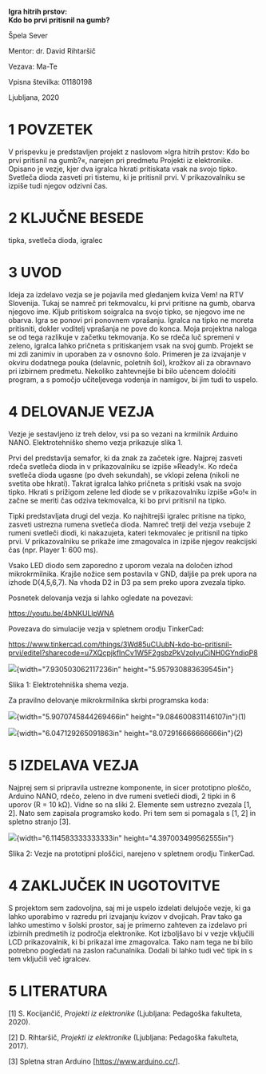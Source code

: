 **Igra hitrih prstov:\
Kdo bo prvi pritisnil na gumb?**

Špela Sever

Mentor: dr. David Rihtaršič

Vezava: Ma-Te

Vpisna številka: 01180198

Ljubljana, 2020

# 1 POVZETEK

V prispevku je predstavljen projekt z naslovom »Igra hitrih prstov: Kdo
bo prvi pritisnil na gumb?«, narejen pri predmetu Projekti iz
elektronike. Opisano je vezje, kjer dva igralca hkrati pritiskata vsak
na svojo tipko. Svetleča dioda zasveti pri tistemu, ki je pritisnil
prvi. V prikazovalniku se izpiše tudi njegov odzivni čas.

# 2 KLJUČNE BESEDE

tipka, svetleča dioda, igralec

# 3 UVOD

Ideja za izdelavo vezja se je pojavila med gledanjem kviza Vem! na RTV
Slovenija. Tukaj se namreč pri tekmovalcu, ki prvi pritisne na gumb,
obarva njegovo ime. Kljub pritiskom soigralca na svojo tipko, se njegovo
ime ne obarva. Igra se ponovi pri ponovnem vprašanju. Igralca na tipko
ne moreta pritisniti, dokler voditelj vprašanja ne pove do konca. Moja
projektna naloga se od tega razlikuje v začetku tekmovanja. Ko se rdeča
luč spremeni v zeleno, igralca lahko pričneta s pritiskanjem vsak na
svoj gumb. Projekt se mi zdi zanimiv in uporaben za v osnovno šolo.
Primeren je za izvajanje v okviru dodatnega pouka (delavnic, poletnih
šol), krožkov ali za obravnavo pri izbirnem predmetu. Nekoliko
zahtevnejše bi bilo učencem določiti program, a s pomočjo učiteljevega
vodenja in namigov, bi jim tudi to uspelo.

# 4 DELOVANJE VEZJA

Vezje je sestavljeno iz treh delov, vsi pa so vezani na krmilnik Arduino
NANO. Elektrotehniško shemo vezja prikazuje slika 1.

Prvi del predstavlja semafor, ki da znak za začetek igre. Najprej
zasveti rdeča svetleča dioda in v prikazovalniku se izpiše »Ready!«. Ko
rdeča svetleča dioda ugasne (po dveh sekundah), se vklopi zelena (nikoli
ne svetita obe hkrati). Takrat igralca lahko pričneta s pritiski vsak na
svojo tipko. Hkrati s prižigom zelene led diode se v prikazovalniku
izpiše »Go!« in začne se meriti čas odziva tekmovalca, ki bo prvi
pritisnil na tipko.

Tipki predstavljata drugi del vezja. Ko najhitrejši igralec pritisne na
tipko, zasveti ustrezna rumena svetleča dioda. Namreč tretji del vezja
vsebuje 2 rumeni svetleči diodi, ki nakazujeta, kateri tekmovalec je
pritisnil na tipko prvi. V prikazovalniku se prikaže ime zmagovalca in
izpiše njegov reakcijski čas (npr. Player 1: 600 ms).

Vsako LED diodo sem zaporedno z uporom vezala na določen izhod
mikrokrmilnika. Krajše nožice sem postavila v GND, daljše pa prek upora
na izhode D(4,5,6,7). Na vhoda D2 in D3 pa sem preko upora zvezala
tipko.

Posnetek delovanja vezja si lahko ogledate na povezavi:

<https://youtu.be/4bNKULlpWNA>

Povezava do simulacije vezja v spletnem orodju TinkerCad:

<https://www.tinkercad.com/things/3Wd85uCUubN-kdo-bo-pritisnil-prvi/editel?sharecode=u7XQcpjkfInCv1W5F2gsbzPkVzoIyuCjNH0GYndiqP8>

![](slike/media/image1.png){width="7.930503062117236in"
height="5.957930883639545in"}

Slika 1: Elektrotehniška shema vezja.

Za pravilno delovanje mikrokrmilnika skrbi programska koda:

![](slike/media/image2.png){width="5.9070745844269466in"
height="9.084600831146107in"}(1)

![](slike/media/image3.png){width="6.047129265091863in"
height="8.072916666666666in"}(2)

# 5 IZDELAVA VEZJA

Najprej sem si pripravila ustrezne komponente, in sicer prototipno
ploščo, Arduino NANO, rdečo, zeleno in dve rumeni svetleči diodi, 2
tipki in 6 uporov (R = 10 kΩ). Vidne so na sliki 2. Elemente sem
ustrezno zvezala \[1, 2\]. Nato sem zapisala programsko kodo. Pri tem
sem si pomagala s \[1, 2\] in spletno stranjo \[3\].

![](slike/media/image4.png){width="6.114583333333333in"
height="4.397003499562555in"}

Slika 2: Vezje na prototipni ploščici, narejeno v spletnem orodju
TinkerCad.

# 4 ZAKLJUČEK IN UGOTOVITVE

S projektom sem zadovoljna, saj mi je uspelo izdelati delujoče vezje, ki
ga lahko uporabimo v razredu pri izvajanju kvizov v dvojicah. Prav tako
ga lahko umestimo v šolski prostor, saj je primerno zahteven za izdelavo
pri izbirnih predmetih iz področja elektronike. Kot izboljšavo bi v
vezje vključili LCD prikazovalnik, ki bi prikazal ime zmagovalca. Tako
nam tega ne bi bilo potrebno pogledati na zaslon računalnika. Dodali bi
lahko tudi več tipk in s tem vključili več igralcev.

# 5 LITERATURA

\[1\] S. Kocijančič, *Projekti iz elektronike* (Ljubljana: Pedagoška
fakulteta, 2020).

\[2\] D. Rihtaršič, *Projekti iz elektronike* (Ljubljana: Pedagoška
fakulteta, 2017).

\[3\] Spletna stran Arduino \[<https://www.arduino.cc/>\].
